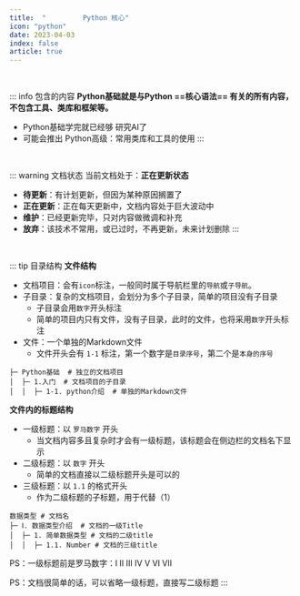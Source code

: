 ```yaml
---
title:  "         Python 核心"
icon: "python"
date: 2023-04-03
index: false
article: true
---
```

<br>

::: info 包含的内容
**Python基础就是与Python ==核心语法== 有关的所有内容，不包含工具、类库和框架等。**
- Python基础学完就已经够 研究AI了
- 可能会推出 Python高级：常用类库和工具的使用
:::
<br>

::: warning 文档状态
当前文档处于：**正在更新状态**
- **待更新**：有计划更新，但因为某种原因搁置了
- **正在更新**：正在每天更新中，文档内容处于巨大波动中
- **维护**：已经更新完毕，只对内容做微调和补充
- **放弃**：该技术不常用，或已过时，不再更新，未来计划删除
:::

<br>

::: tip 目录结构
**文件结构**
- 文档项目：会有`icon`标注，一般同时属于导航栏里的`导航`或`子导航`。
- 子目录：复杂的文档项目，会划分为多个子目录，简单的项目没有子目录
   - 子目录会用`数字`开头标注
   - 简单的项目内只有文件，没有子目录，此时的文件，也将采用`数字`开头标注
- 文件：一个单独的Markdown文件
   - 文件开头会有 `1-1` 标注，第一个数字是`目录序号`，第二个是`本身的序号`
```
├─ Python基础  # 独立的文档项目
│  ├─ 1.入门  # 文档项目的子目录
│  │  ├─ 1-1. python介绍  # 单独的Markdown文件
```    
**文件内的标题结构**
- 一级标题：以 `罗马数字` 开头
   - 当文档内容多且复杂时才会有一级标题，该标题会在侧边栏的文档名下显示
- 二级标题：以 `数字` 开头
   - 简单的文档直接以二级标题开头是可以的
- 三级标题：以 `1.1` 的格式开头
   - 作为二级标题的子标题，用于代替（1）
```
数据类型 # 文档名
├─ Ⅰ. 数据类型介绍  # 文档的一级Title
│  ├─ 1. 简单数据类型 # 文档的二级title
│  │  ├─ 1.1. Number # 文档的三级title
``` 

PS：一级标题前是罗马数字：Ⅰ Ⅱ Ⅲ  Ⅳ Ⅴ Ⅵ Ⅶ  

PS：文档很简单的话，可以省略一级标题，直接写二级标题
:::